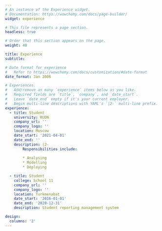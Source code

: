 ```yaml
---
# An instance of the Experience widget.
# Documentation: https://wowchemy.com/docs/page-builder/
widget: experience

# This file represents a page section.
headless: true

# Order that this section appears on the page.
weight: 40

title: Experience
subtitle:

# Date format for experience
#   Refer to https://wowchemy.com/docs/customization/#date-format
date_format: Jan 2006

# Experiences.
#   Add/remove as many `experience` items below as you like.
#   Required fields are `title`, `company`, and `date_start`.
#   Leave `date_end` empty if it's your current employer.
#   Begin multi-line descriptions with YAML's `|2-` multi-line prefix.
experience:
  - title: Student
    university: RUDN
    company_url: ''
    company_logo: ''
    location: Moscow
    date_start: '2021-04-01'
    date_end: ''
    description: |2-
        Responsibilities include:
        
        * Analysing
        * Modelling
        * Deploying

  - title: Student
    college: School 11
    company_url: ''
    company_logo: ''
    location: Turkmenabat
    date_start: '2016-01-01'
    date_end: '2020-12-31'
    description: Student reporting management system

design:
  columns: '2'
---
```

